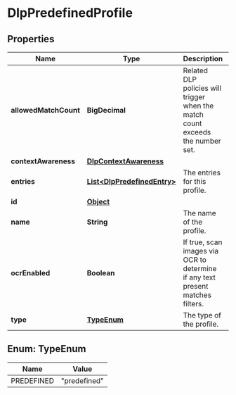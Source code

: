 

# DlpPredefinedProfile


## Properties

| Name | Type | Description | Notes |
|------------ | ------------- | ------------- | -------------|
|**allowedMatchCount** | **BigDecimal** | Related DLP policies will trigger when the match count exceeds the number set. |  [optional] |
|**contextAwareness** | [**DlpContextAwareness**](DlpContextAwareness.md) |  |  [optional] |
|**entries** | [**List&lt;DlpPredefinedEntry&gt;**](DlpPredefinedEntry.md) | The entries for this profile. |  [optional] |
|**id** | [**Object**](Object.md) |  |  [optional] |
|**name** | **String** | The name of the profile. |  [optional] |
|**ocrEnabled** | **Boolean** | If true, scan images via OCR to determine if any text present matches filters. |  [optional] |
|**type** | [**TypeEnum**](#TypeEnum) | The type of the profile. |  [optional] |



## Enum: TypeEnum

| Name | Value |
|---- | -----|
| PREDEFINED | &quot;predefined&quot; |



